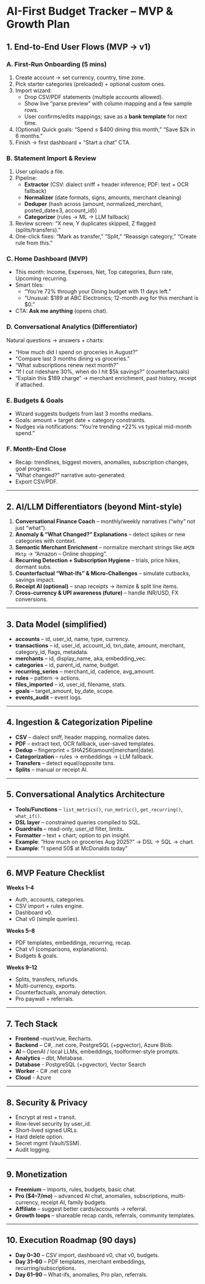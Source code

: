 # AI-First Budget Tracker – MVP & Growth Plan

## 1. End-to-End User Flows (MVP → v1)

### A. First-Run Onboarding (5 mins)
1. Create account → set currency, country, time zone.  
2. Pick starter categories (preloaded) + optional custom ones.  
3. Import wizard:  
   - Drop CSV/PDF statements (multiple accounts allowed).  
   - Show live “parse preview” with column mapping and a few sample rows.  
   - User confirms/edits mappings; save as a **bank template** for next time.  
4. (Optional) Quick goals: “Spend ≤ $400 dining this month,” “Save $2k in 6 months.”  
5. Finish → first dashboard + “Start a chat” CTA.

### B. Statement Import & Review
1. User uploads a file.  
2. Pipeline:  
   - **Extractor** (CSV: dialect sniff + header inference; PDF: text + OCR fallback)  
   - **Normalizer** (date formats, signs, amounts, merchant cleaning)  
   - **Deduper** (hash across {amount, normalized_merchant, posted_date±3, account_id})  
   - **Categorizer** (rules → ML → LLM fallback)  
3. Review screen: “X new, Y duplicates skipped, Z flagged (splits/transfers).”  
4. One-click fixes: “Mark as transfer,” “Split,” “Reassign category,” “Create rule from this.”

### C. Home Dashboard (MVP)
- This month: Income, Expenses, Net, Top categories, Burn rate, Upcoming recurring.  
- Smart tiles:  
  - “You’re 72% through your Dining budget with 11 days left.”  
  - “Unusual: $189 at ABC Electronics; 12-month avg for this merchant is $0.”  
- CTA: **Ask me anything** (opens chat).

### D. Conversational Analytics (Differentiator)
Natural questions → answers + charts:  
- “How much did I spend on groceries in August?”  
- “Compare last 3 months dining vs groceries.”  
- “What subscriptions renew next month?”  
- “If I cut rideshare 30%, when do I hit $5k savings?” (counterfactuals)  
- “Explain this $189 charge” → merchant enrichment, past history, receipt if attached.

### E. Budgets & Goals
- Wizard suggests budgets from last 3 months medians.  
- Goals: amount + target date + category constraints.  
- Nudges via notifications: “You’re trending +22% vs typical mid-month spend.”

### F. Month-End Close
- Recap: trendlines, biggest movers, anomalies, subscription changes, goal progress.  
- “What changed?” narrative auto-generated.  
- Export CSV/PDF.

---

## 2. AI/LLM Differentiators (beyond Mint-style)
1. **Conversational Finance Coach** – monthly/weekly narratives (“why” not just “what”).  
2. **Anomaly & “What Changed?” Explanations** – detect spikes or new categories with context.  
3. **Semantic Merchant Enrichment** – normalize merchant strings like `AMZN Mktp` → “Amazon – Online shopping”.  
4. **Recurring Detection + Subscription Hygiene** – trials, price hikes, dormant subs.  
5. **Counterfactual “What-Ifs” & Micro-Challenges** – simulate cutbacks, savings impact.  
6. **Receipt AI (optional)** – snap receipts → itemize & split line items.  
7. **Cross-currency & UPI awareness (future)** – handle INR/USD, FX conversions.

---

## 3. Data Model (simplified)
- **accounts** – id, user_id, name, type, currency.  
- **transactions** – id, user_id, account_id, txn_date, amount, merchant, category_id, flags, metadata.  
- **merchants** – id, display_name, aka, embedding_vec.  
- **categories** – id, parent_id, name, budget.  
- **recurring_series** – merchant_id, cadence, avg_amount.  
- **rules** – pattern → actions.  
- **files_imported** – id, user_id, filename, stats.  
- **goals** – target_amount, by_date, scope.  
- **events_audit** – event logs.

---

## 4. Ingestion & Categorization Pipeline
- **CSV** – dialect sniff, header mapping, normalize dates.  
- **PDF** – extract text, OCR fallback, user-saved templates.  
- **Dedup** – fingerprint = SHA256(amount|merchant|date).  
- **Categorization** – rules → embeddings → LLM fallback.  
- **Transfers** – detect equal/opposite txns.  
- **Splits** – manual or receipt AI.

---

## 5. Conversational Analytics Architecture
- **Tools/Functions** – `list_metrics()`, `run_metric()`, `get_recurring()`, `what_if()`.  
- **DSL layer** – constrained queries compiled to SQL.  
- **Guardrails** – read-only, user_id filter, limits.  
- **Formatter** – text + chart; option to pin insight.  
- **Example**: “How much on groceries Aug 2025?” → DSL → SQL → chart.
- **Example**: "I spend 50$ at McDonalds today"

---

## 6. MVP Feature Checklist
**Weeks 1–4**  
- Auth, accounts, categories.  
- CSV import + rules engine.  
- Dashboard v0.  
- Chat v0 (simple queries).  

**Weeks 5–8**  
- PDF templates, embeddings, recurring, recap.  
- Chat v1 (comparisons, explanations).  
- Budgets & goals.  

**Weeks 9–12**  
- Splits, transfers, refunds.  
- Multi-currency, exports.  
- Counterfactuals, anomaly detection.  
- Pro paywall + referrals.

---

## 7. Tech Stack
- **Frontend** –nuxt/vue, Recharts.  
- **Backend** – C#, .net core, PostgreSQL (+pgvector), Azure Blob.  
- **AI** – OpenAI / local LLMs, embeddings, toolformer-style prompts.  
- **Analytics** – dbt, Metabase. 
- **Database** - PostgreSQL (+pgvector), Vector Search
- **Worker** - C# .net core
- **Cloud** - Azure

---

## 8. Security & Privacy
- Encrypt at rest + transit.  
- Row-level security by user_id.  
- Short-lived signed URLs.  
- Hard delete option.  
- Secret mgmt (Vault/SSM).  
- Audit logging.  

---

## 9. Monetization
- **Freemium** – imports, rules, budgets, basic chat.  
- **Pro ($4–7/mo)** – advanced AI chat, anomalies, subscriptions, multi-currency, receipt AI, family budgets.  
- **Affiliate** – suggest better cards/accounts → referral.  
- **Growth loops** – shareable recap cards, referrals, community templates.

---

## 10. Execution Roadmap (90 days)
- **Day 0–30** – CSV import, dashboard v0, chat v0, budgets.  
- **Day 31–60** – PDF templates, merchant embeddings, recurring/subscriptions.  
- **Day 61–90** – What-ifs, anomalies, Pro plan, referrals.

